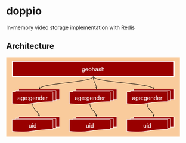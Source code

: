 # doppio
In-memory video storage implementation with Redis

## Architecture
![Diagram](https://raw.githubusercontent.com/muminoff/doppio/develop/diagram.png)

